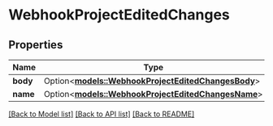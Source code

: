 # WebhookProjectEditedChanges

## Properties

Name | Type | Description | Notes
------------ | ------------- | ------------- | -------------
**body** | Option<[**models::WebhookProjectEditedChangesBody**](webhook_project_edited_changes_body.md)> |  | [optional]
**name** | Option<[**models::WebhookProjectEditedChangesName**](webhook_project_edited_changes_name.md)> |  | [optional]

[[Back to Model list]](../README.md#documentation-for-models) [[Back to API list]](../README.md#documentation-for-api-endpoints) [[Back to README]](../README.md)


